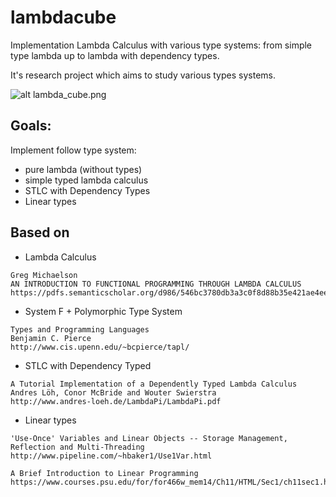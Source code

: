 # lambdacube

Implementation Lambda Calculus with various type systems: from simple type lambda up to lambda with dependency types.

It's research project which aims to study various types systems.

![alt lambda_cube.png](https://upload.wikimedia.org/wikipedia/commons/1/19/Lambda_cube.png)

## Goals:

Implement follow type system:

- pure lambda (without types)
- simple typed lambda calculus
- STLC with Dependency Types
- Linear types

## Based on

- Lambda Calculus

```
Greg Michaelson
AN INTRODUCTION TO FUNCTIONAL PROGRAMMING THROUGH LAMBDA CALCULUS
https://pdfs.semanticscholar.org/d986/546bc3780db3a3c0f8d88b35e421ae4eec21.pdf
```

- System F + Polymorphic Type System

```
Types and Programming Languages 
Benjamin C. Pierce
http://www.cis.upenn.edu/~bcpierce/tapl/
```

- STLC with Dependency Typed

```
A Tutorial Implementation of a Dependently Typed Lambda Calculus
Andres Löh, Conor McBride and Wouter Swierstra
http://www.andres-loeh.de/LambdaPi/LambdaPi.pdf
```

- Linear types

```
'Use-Once' Variables and Linear Objects -- Storage Management, Reflection and Multi-Threading
http://www.pipeline.com/~hbaker1/Use1Var.html

A Brief Introduction to Linear Programming
https://www.courses.psu.edu/for/for466w_mem14/Ch11/HTML/Sec1/ch11sec1.htm
```

